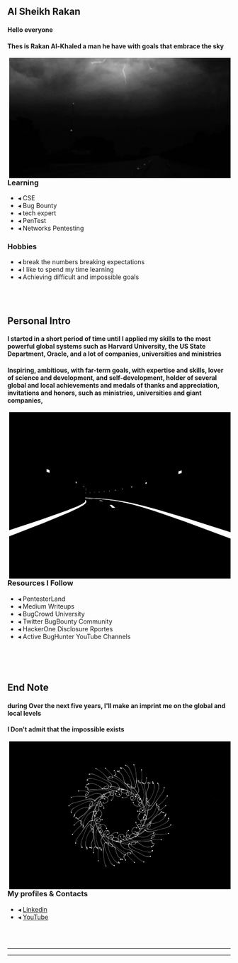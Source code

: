 ## Al Sheikh Rakan  

#### Hello everyone 
#### Thes is  **Rakan Al-Khaled**  **a man he have with goals that embrace the sky**

<img hight="400" width="500" alt="GIF" align="right" src="https://github.com/Al-khalid/Al-khalid/blob/main/assets/5f81aa847fd724b6016717163003f1afc129a98a_00.gif">


### Learning
- ◂ CSE
- ◂ Bug Bounty
- ◂ tech expert
- ◂ PenTest
- ◂ Networks Pentesting

### Hobbies
- ◂ break the numbers breaking expectations
- ◂ I like to spend my time learning
- ◂ Achieving difficult and impossible goals

</br>
</br>

## Personal Intro

#### I started in a short period of time until I applied my skills to the most powerful global systems such as Harvard University, the US State Department, Oracle, and a lot of companies, universities and ministries

#### Inspiring, ambitious, with far-term goals, with expertise and skills, lover of science and development, and self-development, holder of several global and local achievements and medals of thanks and appreciation, invitations and honors, such as ministries, universities and giant companies,


<img hight="400" width="500" alt="GIF" align="right" src="https://github.com/Al-khalid/Al-khalid/blob/main/assets/giphy.gif">

</br>
</br>

### Resources I Follow
- ◂ PentesterLand
- ◂ Medium Writeups
- ◂ BugCrowd University
- ◂ Twitter BugBounty Community
- ◂ HackerOne Disclosure Rportes
- ◂ Active BugHunter YouTube Channels

</br>
</br>
</br>

## End Note

#### during Over the next five years, I'll make an imprint me on the global and local levels
#### I Don't admit that the impossible exists

<img hight="400" width="500" alt="GIF" align="right" src="https://github.com/Al-khalid/Al-khalid/blob/main/assets/agif1opt.gif">

</br>
</br>

### My profiles & Contacts
- ◂ [Linkedin](https://sa.linkedin.com/in/rakan-al-khaled-50416a209?trk=public_profile_browsemap)
- ◂ [YouTube](https://youtu.be/krCkGpKuo6w)


</br>
</br>

*************


*************

